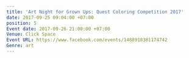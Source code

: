 ```yaml
---
title: 'Art Night for Grown Ups: Quest Coloring Competition 2017'
date: 2017-09-25 09:04:00 +07:00
position: 5
Event date: 2017-09-26 21:00:00 +07:00
Venue: Click Space
Event URL: https://www.facebook.com/events/1488918381174742
Genre: art
---
```



